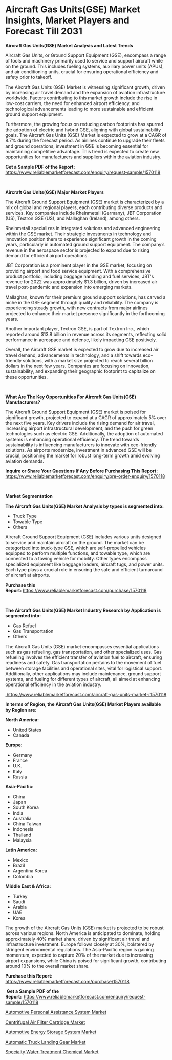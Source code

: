 <p><h1>Aircraft Gas Units(GSE) Market Insights, Market Players and Forecast Till 2031</h1></p><p><strong>Aircraft Gas Units(GSE) Market Analysis and Latest Trends</strong></p>
<p><p>Aircraft Gas Units, or Ground Support Equipment (GSE), encompass a range of tools and machinery primarily used to service and support aircraft while on the ground. This includes fueling systems, auxiliary power units (APUs), and air conditioning units, crucial for ensuring operational efficiency and safety prior to takeoff.</p><p>The Aircraft Gas Units (GSE) Market is witnessing significant growth, driven by increasing air travel demand and the expansion of aviation infrastructure worldwide. Factors contributing to this market growth include the rise in low-cost carriers, the need for enhanced airport efficiency, and technological advancements leading to more sustainable and efficient ground support equipment. </p><p>Furthermore, the growing focus on reducing carbon footprints has spurred the adoption of electric and hybrid GSE, aligning with global sustainability goals. The Aircraft Gas Units (GSE) Market is expected to grow at a CAGR of 8.7% during the forecast period. As airlines continue to upgrade their fleets and ground operations, investment in GSE is becoming essential for maintaining competitive advantage. This trend is expected to create new opportunities for manufacturers and suppliers within the aviation industry.</p></p>
<p><strong>Get a Sample PDF of the Report:&nbsp;</strong> <a href="https://www.reliablemarketforecast.com/enquiry/request-sample/1570118?utm_campaign=1124&utm_medium=2&utm_source=Github&utm_content=ia&utm_term=14102024&utm_id=aircraft-gas-unitsgse">https://www.reliablemarketforecast.com/enquiry/request-sample/1570118</a></p>
<p>&nbsp;</p>
<p><strong>Aircraft Gas Units(GSE) Major Market Players</strong></p>
<p><p>The Aircraft Ground Support Equipment (GSE) market is characterized by a mix of global and regional players, each contributing diverse products and services. Key companies include Rheinmetall (Germany), JBT Corporation (US), Textron GSE (US), and Mallaghan (Ireland), among others.</p><p>Rheinmetall specializes in integrated solutions and advanced engineering within the GSE market. Their strategic investments in technology and innovation position them to experience significant growth in the coming years, particularly in automated ground support equipment. The company’s revenue in the aerospace sector is projected to expand due to rising demand for efficient airport operations.</p><p>JBT Corporation is a prominent player in the GSE market, focusing on providing airport and food service equipment. With a comprehensive product portfolio, including baggage handling and fuel services, JBT's revenue for 2022 was approximately $1.3 billion, driven by increased air travel post-pandemic and expansion into emerging markets.</p><p>Mallaghan, known for their premium ground support solutions, has carved a niche in the GSE segment through quality and reliability. The company is experiencing steady growth, with new contracts from major airlines projected to enhance their market presence significantly in the forthcoming years.</p><p>Another important player, Textron GSE, is part of Textron Inc., which reported around $13.8 billion in revenue across its segments, reflecting solid performance in aerospace and defense, likely impacting GSE positively.</p><p>Overall, the Aircraft GSE market is expected to grow due to increased air travel demand, advancements in technology, and a shift towards eco-friendly solutions, with a market size projected to reach several billion dollars in the next few years. Companies are focusing on innovation, sustainability, and expanding their geographic footprint to capitalize on these opportunities.</p></p>
<p>&nbsp;</p>
<p><strong>What Are The Key Opportunities For Aircraft Gas Units(GSE) Manufacturers?</strong></p>
<p><p>The Aircraft Ground Support Equipment (GSE) market is poised for significant growth, projected to expand at a CAGR of approximately 5% over the next five years. Key drivers include the rising demand for air travel, increasing airport infrastructural development, and the push for green technologies such as electric GSE. Additionally, the adoption of automated systems is enhancing operational efficiency. The trend towards sustainability is influencing manufacturers to innovate with eco-friendly solutions. As airports modernize, investment in advanced GSE will be crucial, positioning the market for robust long-term growth amid evolving aviation demands.</p></p>
<p><strong>Inquire or Share Your Questions If Any Before Purchasing This Report:</strong> <a href="https://www.reliablemarketforecast.com/enquiry/pre-order-enquiry/1570118?utm_campaign=1124&utm_medium=2&utm_source=Github&utm_content=ia&utm_term=14102024&utm_id=aircraft-gas-unitsgse">https://www.reliablemarketforecast.com/enquiry/pre-order-enquiry/1570118</a></p>
<p>&nbsp;</p>
<p><strong>Market Segmentation</strong></p>
<p><strong>The Aircraft Gas Units(GSE) Market Analysis by types is segmented into:</strong></p>
<p><ul><li>Truck Type</li><li>Towable Type</li><li>Others</li></ul></p>
<p><p>Aircraft Ground Support Equipment (GSE) includes various units designed to service and maintain aircraft on the ground. The market can be categorized into truck-type GSE, which are self-propelled vehicles equipped to perform multiple functions, and towable type, which are connected to a towing vehicle for mobility. Other types encompass specialized equipment like baggage loaders, aircraft tugs, and power units. Each type plays a crucial role in ensuring the safe and efficient turnaround of aircraft at airports.</p></p>
<p><strong>Purchase this Report:&nbsp;</strong><a href="https://www.reliablemarketforecast.com/purchase/1570118?utm_campaign=1124&utm_medium=2&utm_source=Github&utm_content=ia&utm_term=14102024&utm_id=aircraft-gas-unitsgse">https://www.reliablemarketforecast.com/purchase/1570118</a></p>
<p>&nbsp;</p>
<p><strong>The Aircraft Gas Units(GSE) Market Industry Research by Application is segmented into:</strong></p>
<p><ul><li>Gas Refuel</li><li>Gas Transportation</li><li>Others</li></ul></p>
<p><p>The Aircraft Gas Units (GSE) market encompasses essential applications such as gas refueling, gas transportation, and other specialized uses. Gas refueling involves the efficient transfer of aviation fuel to aircraft, ensuring readiness and safety. Gas transportation pertains to the movement of fuel between storage facilities and operational sites, vital for logistical support. Additionally, other applications may include maintenance, ground support systems, and fueling for different types of aircraft, all aimed at enhancing operational efficiency in the aviation industry.</p></p>
<p><a href="https://www.reliablemarketforecast.com/aircraft-gas-units-market-r1570118?utm_campaign=1124&utm_medium=2&utm_source=Github&utm_content=ia&utm_term=14102024&utm_id=aircraft-gas-unitsgse">&nbsp;https://www.reliablemarketforecast.com/aircraft-gas-units-market-r1570118</a></p>
<p><strong>In terms of Region, the Aircraft Gas Units(GSE) Market Players available by Region are:</strong></p>
<p>
    <p> <strong> North America: </strong>
        <ul>
            <li>United States</li>
            <li>Canada</li>
        </ul>
        </p> 
    <p> <strong> Europe: </strong>
        <ul>
            <li>Germany</li>
            <li>France</li>
            <li>U.K.</li>
            <li>Italy</li>
            <li>Russia</li>
        </ul>
        </p> 
    <p> <strong> Asia-Pacific: </strong>
        <ul>
            <li>China</li>
            <li>Japan</li>
            <li>South Korea</li>
            <li>India</li>
            <li>Australia</li>
            <li>China Taiwan</li>
            <li>Indonesia</li>
            <li>Thailand</li>
            <li>Malaysia</li>
        </ul>
        </p> 
    <p> <strong> Latin America: </strong>
        <ul>
            <li>Mexico</li>
            <li>Brazil</li>
            <li>Argentina Korea</li>
            <li>Colombia</li>
        </ul>
        </p> 
    <p> <strong> Middle East & Africa: </strong>
        <ul>
            <li>Turkey</li>
            <li>Saudi</li>
            <li>Arabia</li>
            <li>UAE</li>
            <li>Korea</li>
        </ul>
    </p>
    </p>
<p><p>The growth of the Aircraft Gas Units (GSE) market is projected to be robust across various regions. North America is anticipated to dominate, holding approximately 40% market share, driven by significant air travel and infrastructure investment. Europe follows closely at 30%, bolstered by stringent environmental regulations. The Asia-Pacific region is gaining momentum, expected to capture 20% of the market due to increasing airport expansions, while China is poised for significant growth, contributing around 10% to the overall market share.</p></p>
<p><strong>Purchase this Report: </strong><a href="https://www.reliablemarketforecast.com/purchase/1570118?utm_campaign=1124&utm_medium=2&utm_source=Github&utm_content=ia&utm_term=14102024&utm_id=aircraft-gas-unitsgse">https://www.reliablemarketforecast.com/purchase/1570118</a></p>
<p>&nbsp;<strong>Get a Sample PDF of the Report:&nbsp;&nbsp;</strong><a href="https://www.reliablemarketforecast.com/enquiry/request-sample/1570118?utm_campaign=1124&utm_medium=2&utm_source=Github&utm_content=ia&utm_term=14102024&utm_id=aircraft-gas-unitsgse">https://www.reliablemarketforecast.com/enquiry/request-sample/1570118</a></p>
<p><strong></strong></p>
<p><p><a href="https://github.com/brittroma9i/Market-Research-Report-List-1/blob/main/automotive-personal-assistance-system-market.md?utm_campaign=1124&utm_medium=2&utm_source=Github&utm_content=ia&utm_term=14102024&utm_id=aircraft-gas-unitsgse">Automotive Personal Assistance System Market</a></p><p><a href="https://www.linkedin.com/pulse/global-centrifugal-air-filter-cartridge-market-trends-buobe?trk=public_post_embed_feed-article-content&utm_campaign=1124&utm_medium=2&utm_source=Github&utm_content=ia&utm_term=14102024&utm_id=aircraft-gas-unitsgse">Centrifugal Air Filter Cartridge Market</a></p><p><a href="https://github.com/junko8ojwh/Market-Research-Report-List-1/blob/main/automotive-energy-storage-system-market.md?utm_campaign=1124&utm_medium=2&utm_source=Github&utm_content=ia&utm_term=14102024&utm_id=aircraft-gas-unitsgse">Automotive Energy Storage System Market</a></p><p><a href="https://www.linkedin.com/pulse/automatic-truck-landing-gear-market2024-2031-industry-ilvve?trk=public_post_embed_feed-article-content&utm_campaign=1124&utm_medium=2&utm_source=Github&utm_content=ia&utm_term=14102024&utm_id=aircraft-gas-unitsgse">Automatic Truck Landing Gear Market</a></p><p><a href="https://www.linkedin.com/pulse/navigating-global-specialty-water-treatment-chemical-market-syode?trk=public_post_embed_feed-article-content&utm_campaign=1124&utm_medium=2&utm_source=Github&utm_content=ia&utm_term=14102024&utm_id=aircraft-gas-unitsgse">Specialty Water Treatment Chemical Market</a></p></p>